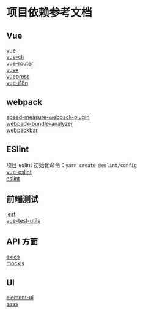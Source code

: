 <!--
 * @Description:
 * @Author: 张楷滨
 * @Date: 2022-03-17 17:58:20
 * @LastEditTime: 2022-03-17 18:31:53
 * @LastEditors: 张楷滨
-->

# 项目依赖参考文档

## Vue

[vue](https://cn.vuejs.org/)  
[vue-cli](https://cli.vuejs.org/zh/)  
[vue-router](https://v3.router.vuejs.org/zh/)  
[vuex](https://vuex.vuejs.org/zh/)  
[vuepress](https://v2.vuepress.vuejs.org/zh/)  
[vue-i18n](https://kazupon.github.io/vue-i18n/zh/introduction.html)

## webpack

[speed-measure-webpack-plugin](https://github.com/stephencookdev/speed-measure-webpack-plugin)  
[webpack-bundle-analyzer](https://github.com/webpack-contrib/webpack-bundle-analyzer)  
[webpackbar](https://github.com/unjs/webpackbar)

## ESlint

项目 eslint 初始化命令：`yarn create @eslint/config`  
[vue-eslint](https://github.com/vuejs/vue-cli/tree/dev/packages/%40vue/cli-plugin-eslint)  
[eslint](http://eslint.cn/)

## 前端测试

[jest](https://www.jestjs.cn/docs/using-matchers)  
[vue-test-utils](https://v1.test-utils.vuejs.org/zh/)

## API 方面

[axios](https://www.axios-http.cn/)  
[mockjs](http://mockjs.com/)

## UI

[element-ui](https://element.eleme.cn/#/zh-CN)  
[sass](https://www.sass.hk/)
